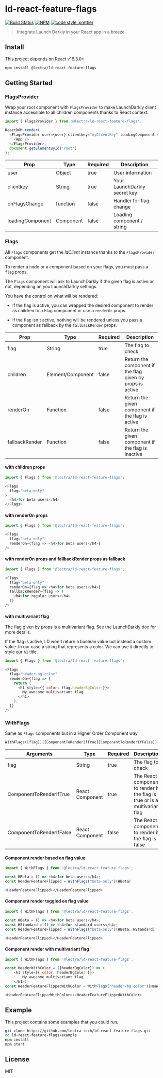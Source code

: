 # ld-react-feature-flags

[![Build Status](https://travis-ci.org/lectra-tech/ld-react-feature-flags.svg?branch=master)](https://travis-ci.org/lectra-tech/ld-react-feature-flags)
[![NPM](https://img.shields.io/npm/v/@lectra/ld-react-feature-flags.svg)](https://www.npmjs.com/package/@lectra/ld-react-feature-flags)
[![code style: prettier](https://img.shields.io/badge/code_style-prettier-ff69b4.svg?style=flat-square)](https://github.com/prettier/prettier)

> Integrate Launch Darkly in your React app in a breeze

## Install

This project depends on React v16.3.0+

```bash
npm install @lectra/ld-react-feature-flags
```

## Getting Started
### FlagsProvider
Wrap your root component with `FlagsProvider` to make LaunchDarkly client instance accessible to all children components thanks to React context.


```javascript
import { FlagsProvider } from '@lectra/ld-react-feature-flags';

ReactDOM.render(
  <FlagsProvider user={user} clientkey="myClientKey" loadingComponent ={<div>please wait</div>}>
    <App />
  </FlagsProvider>,
  document.getElementById('root')
);
```

Prop | Type | Required | Description
--- | --- | --- | ---
user | Object | true | User information
clientkey | String | true | Your LaunchDarkly secret key
onFlagsChange | function | false | Handler for flag change
loadingComponent  | Component | false | Loading component / string

### Flags
All `Flags` components get the _ldClient_ instance thanks to the `FlagsProvider` component.

To render a node or a component based on your flags, you must pass a `flag` props.

The `Flags` component will ask to LaunchDarkly if the given flag is active or not, depending on you LaunchDarkly settings.

You have the control on what will be rendered:

* If the flag is active, you can wrapped the desired component to render as children to a Flag component or use a `renderOn` props.

* If the flag isn't active, nothing will be rendered unless you pass a component as fallback by the `fallbackRender` props.


Prop | Type | Required | Description
--- | --- | --- | ---
flag | String | true | The flag to check
children | Element/Component | false | Return the component if the flag given by props is active
renderOn | Function | false | Return the given component if the flag is active
fallbackRender | Function | false | Return the given component if the flag is inactive


#### with children props

```javascript
import { Flags } from '@lectra/ld-react-feature-flags';

<Flags
  flag="beta-only"
>
  <h4>for beta users</h4>
</Flags>
```

#### with renderOn props

```javascript
import { Flags } from '@lectra/ld-react-feature-flags';

<Flags
  flag="beta-only"
  renderOn={flag => <h4>for beta users</h4>}
/>
```

#### with renderOn props and fallbackRender props as fallback

```javascript
import { Flags } from '@lectra/ld-react-feature-flags';

<Flags
  flag="beta-only"
  renderOn={flag => <h4>for beta users</h4>}
  fallbackRender={flag => (
    <h4>for regular users</h4>
  )}
/>
```

#### with multivariant  flag

The flag given by props is a multivariant flag.
See the [LaunchDarkly doc](https://docs.launchdarkly.com/docs/managing-variations) for more details.

If the flag is active, LD won't return a boolean value but instead a custom value. In our case a string that represents a color.
We can use it directly to style our `h1` title.

```javascript
import { Flags } from '@lectra/ld-react-feature-flags';

<Flags
  flag="header-bg-color"
  renderOn={flag => {
    return (
      <h1 style={{ color: flag.headerBgColor }}>
        My awesome multivariant flag
      </h1>
    );
  }}
/>
```

### WithFlags
Same as `Flags` components but in a Higher Order Component way.

`WithFlags([flag])([ComponentToRenderIfTrue][ComponentToRenderIfFalse])`


Arguments | Type | Required | Description
--- | --- | --- | ---
flag | String | true | The flag to check
ComponentToRenderIfTrue | React Component | true | The React component to render if the flag is true or is a multivariant flag
ComponentToRenderIfFalse | React Component | false | The React component to render if the flag is false

#### Component render based on flag value

```javascript
import { WithFlags } from '@lectra/ld-react-feature-flags';

const HBeta = () => <h4>for beta users</h4>;
const HeaderFeatureFlipped = WithFlags("beta-only")(HBeta)

<HeaderFeatureFlipped></HeaderFeatureFlipped>
```

#### Component render toggled on flag value

```javascript
import { WithFlags } from '@lectra/ld-react-feature-flags';

const HBeta = () => <h4>for beta users</h4>;
const HStandard = () => <h4>for standard users</h4>;
const HeaderFeatureFlipped = WithFlags("beta-only")(HBeta, HStandard)

<HeaderFeatureFlipped></HeaderFeatureFlipped>
```
#### Component render with multivariant flag

```javascript
import { WithFlags } from '@lectra/ld-react-feature-flags';

const HeaderWithColor = ({headerBgColor}) => (
    <h1 style={{ color: headerBgColor }}>
        My awesome multivariant flag
    </h1>);
const HeaderFeatureFlippedWithColor = WithFlags("header-bg-color")(HeaderWithColor)

<HeaderFeatureFlippedWithColor></HeaderFeatureFlippedWithColor>
```


## Example
This project contains some examples that you could run.

```bash
git clone https://github.com/lectra-tech/ld-react-feature-flags.git
cd ld-react-feature-flags/example
npm install
npm start
```

## License
MIT
